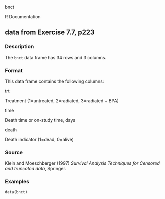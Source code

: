 bnct

R Documentation

## data from Exercise 7.7, p223

### Description

The `bnct` data frame has 34 rows and 3 columns.

### Format

This data frame contains the following columns:

trt

Treatment (1=untreated, 2=radiated, 3=radiated + BPA)

time

Death time or on-study time, days

death

Death indicator (1=dead, 0=alive)

### Source

Klein and Moeschberger (1997) _Survival Analysis Techniques for Censored and
truncated data_, Springer.

### Examples

    
    data(bnct)

